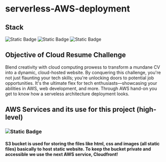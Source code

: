 # serverless-AWS-deployment

## Stack
![Static Badge](https://img.shields.io/badge/Cloud-AWS-brightgreen?style=for-the-badge&logo=Amazon%20AWS&logoColor=white&labelColor=grey&color=blue) 
![Static Badge](https://img.shields.io/badge/Services-S3%2C%20Lambda%2C%20Dynamo%20DB%2C%20CloudFront%2C%20ACM%2C%20Route%2053-%20red?style=for-the-badge&logo=Amazon%20AWS&logoColor=white&labelColor=grey&color=red) 
![Static Badge](https://img.shields.io/badge/Design-JavaScript%2C%20CSS%2C%20HTML-red?style=for-the-badge&logo=css3&logoColor=white&labelColor=orange&color=dark%20green)


## Objective of Cloud Resume Challenge

Blend creativity with cloud computing prowess to transform a mundane CV into a dynamic, cloud-hosted website. By conquering this challenge, you're not just flaunting your tech skills; you're unlocking doors to potential job opportunities. It's the ultimate flex for tech enthusiasts—showcasing your abilities in AWS, web development, and more.
Through AWS hand-on you get to know how a serveless architecture deployment looks. 

## AWS Services and its use for this project (high-level)

### ![Static Badge](https://img.shields.io/badge/AWS%20S3-grey?style=for-the-badge&logo=Amazon%20s3&logoColor=green)  
#### S3 bucket is used for storing the files like html, css and images (all static files) basically to host static website. To keep the bucket private and accessible we use the next AWS service, Cloudfront!

###






